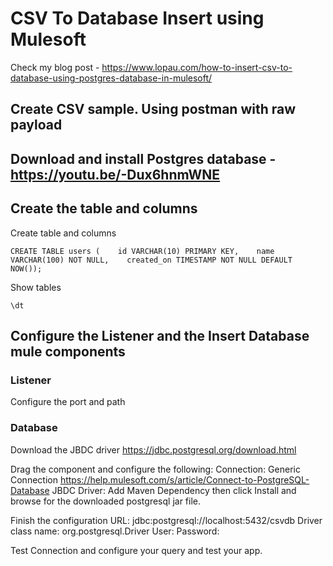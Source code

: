 # CSV To Database Insert using Mulesoft

Check my blog post - https://www.lopau.com/how-to-insert-csv-to-database-using-postgres-database-in-mulesoft/


## Create CSV sample. Using postman with raw payload
## Download and install Postgres database - https://youtu.be/-Dux6hnmWNE
## Create the table and columns
Create table and columns
```
CREATE TABLE users (    id VARCHAR(10) PRIMARY KEY,    name VARCHAR(100) NOT NULL,    created_on TIMESTAMP NOT NULL DEFAULT NOW());
```
Show tables 
```
\dt
```

## Configure the Listener and the Insert Database mule components

### Listener 
Configure the port and path
### Database
Download the JBDC driver
https://jdbc.postgresql.org/download.html

Drag the component and configure the following:
Connection: Generic Connection
https://help.mulesoft.com/s/article/Connect-to-PostgreSQL-Database
JBDC Driver: Add Maven Dependency then click Install and browse for the downloaded postgresql jar file.

Finish the configuration
URL: jdbc:postgresql://localhost:5432/csvdb
Driver class name: org.postgresql.Driver
User:
Password:

Test Connection and configure your query and test your app.
